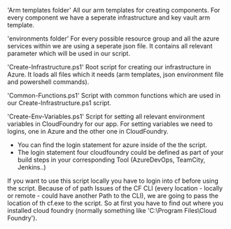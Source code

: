 'Arm templates folder'
All our arm templates for creating components. 
For every component we have a seperate infrastructure and key vault arm template. 

'environments folder'
For every possible resource group and all the azure services within we are using a seperate json file. It contains all relevant parameter which will be used in our script. 

'Create-Infrastructure.ps1'
Root script for creating our infrastructure in Azure. It loads all files which it needs (arm templates, json environment file and powershell commands).

'Common-Functions.ps1'
Script with common functions which are used in our Create-Infrastructure.ps1 script. 

'Create-Env-Variables.ps1'
Script for setting all relevant environment variables in CloudFoundry for our app.
For setting variables we need to logins, one in Azure and the other one in CloudFoundry.
- You can find the login statement for azure inside of the the script.
- The login statement four cloudfoundry could be defined as part of your build steps in your corresponding Tool (AzureDevOps, TeamCity, Jenkins..)

If you want to use this script locally you have to login into cf before using the script. Because of of path Issues of the CF CLI (every location - locally or remote - could have another Path to the CLI), we are going to pass the location of th cf.exe to the script.
So at first you have to find out where you installed cloud foundry (normally something like 'C:\Program Files\Cloud Foundry').

